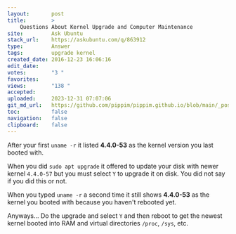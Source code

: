 ```yaml
---
layout:       post
title:        >
    Questions About Kernel Upgrade and Computer Maintenance
site:         Ask Ubuntu
stack_url:    https://askubuntu.com/q/863912
type:         Answer
tags:         upgrade kernel
created_date: 2016-12-23 16:06:16
edit_date:    
votes:        "3 "
favorites:    
views:        "138 "
accepted:     
uploaded:     2023-12-31 07:07:06
git_md_url:   https://github.com/pippim/pippim.github.io/blob/main/_posts/2016/2016-12-23-Questions-About-Kernel-Upgrade-and-Computer-Maintenance.md
toc:          false
navigation:   false
clipboard:    false
---
```


After your first `uname -r` it listed **4.4.0-53** as the kernel version you last booted with.

When you did `sudo apt upgrade` it offered to update your disk with newer kernel `4.4.0-57` but you must select `Y` to upgrade it on disk. You did not say if you did this or not.

When you typed `uname -r` a second time it still shows **4.4.0-53** as the kernel you booted with because you haven't rebooted yet.

Anyways... Do the upgrade and select `Y` and then reboot to get the newest kernel booted into RAM and virtual directories `/proc`, `/sys`, etc.
